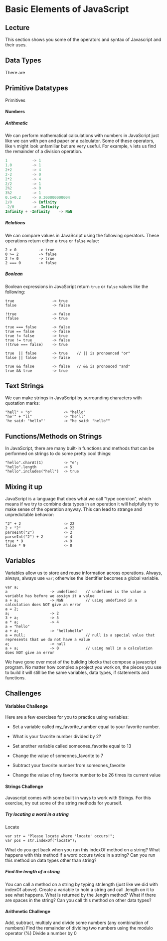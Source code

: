 # Basic Elements of JavaScript

## Lecture

This section shows you some of the operators and syntax of Javascript and their uses.

## Data Types

There are

## Primitive Datatypes

Primitives

#### Numbers

##### Arithmetic

We can perform mathematical calculations with numbers in JavaScript just like we can with pen and paper or a calculator. Some of these operators, like `%` might look unfamiliar but are very useful. For example, `%` lets us find the remainder of a division operation.

```javascript
1           -> 1
1.0         -> 1
2+2         -> 4
2-2         -> 0
2*2         -> 4
2/2         -> 1
2%2         -> 0
3%2         -> 1
0.1+0.2     -> 0.300000000004
2/0         -> Infinity
-2/0        -> -Infinity
Infinity + -Infinity	-> NaN
```

##### Relations

We can compare values in JavaScript using the following operators. These operations return either a `true` or `false` value:

```
2 > 0          -> true
0 >= 2         -> false
2 != 0         -> true
2 === 0        -> false
```

##### Boolean

Boolean expressions in JavaScript return `true` or `false` values like the following:

```
true                 -> true
false                -> false

!true                -> false
!false               -> true

true === false       -> false
true == false        -> false
true != false        -> true
true != true         -> false
!(true === false)    -> true

true  || false       -> true	// || is pronounced "or"
false || false       -> false

true && false        -> false	// && is pronouced "and"
true && true         -> true
```

## Text Strings

We can make strings in JavaScript by surrounding characters with quotation marks:

```
"hell" + "o"              -> "hello"
"he'" + "ll"              -> "he'll"
'he said: "hello"'        -> "he said: "hello""
```

## Functions/Methods on Strings

In JavaScript, there are many built-in functions and methods that can be performed on strings to do some pretty cool things:

```
"hello".charAt(1)         -> "e";
"hello".length            -> 5
"hello".includes("hell")  -> true
```

## Mixing it up

JavaScript is a language that does what we call "type coercion", which means if we try to combine data types in an operation it will helpfully try to make sense of the operation anyway. This can lead to strange and unpredictable behavior:

```
"2" + 2                   -> 22
2 + "2"                   -> 22
parseInt("2")             -> 2
parseInt("2") + 2         -> 4
true * 9                  -> 9
false * 9                 -> 0
```

## Variables

Variables allow us to store and reuse information across operations.
Always, always, always use `var`; otherwise the identifier becomes a global variable.

```
var a;
a                 	-> undefined	// undefined is the value a variable has before we assign it a value
a + a;            	-> NaN			// using undefined in a calculation does NOT give an error
a = 2;
a; 					-> 2
3 + a; 				-> 5
a * a; 				-> 4
a = "hello"
a + a;             	-> "hellohello"
a = null;							// null is a special value that represents that we do not have a value
a;                 	-> null
a + a;              -> 0			// using null in a calculation does NOT give an error
```



We have gone over most of the building blocks that compose a javascript program. No matter how complex a project you work on, the pieces you use to build it will still be the same variables, data types, if statements and functions.
## Challenges

#### Variables Challenge

Here are a few exercises for you to practice using variables:

- Set a variable called my_favorite_number equal to your favorite number.
- What is your favorite number divided by 2?

- Set another variable called someones_favorite equal to 13
- Change the value of someones_favorite to 7
- Subtract your favorite number from someones_favorite
- Change the value of my favorite number to be 26 times its current value



#### Strings Challenge

Javascript comes with some built in ways to work with Strings. For this exercise, try out some of the string methods for yourself.

##### Try locating a word in a string

Locate
```
var str = "Please locate where 'locate' occurs!";
var pos = str.indexOf("locate");
```
What do you get back when you run this indexOf method on a string?
What happens with this method if a word occurs twice in a string?
Can you run this method on data types other than string?

##### Find the length of a string
You can call a method on a string by typing str.length (just like we did with indexOf above). Create a variable to hold a string and call .length on it to see what happens.
What is returned by the .length method?
What if there are spaces in the string?
Can you call this method on other data types?


#### Arithmetic Challenge

Add, subtract, multiply and divide some numbers (any combination of numbers)
Find the remainder of dividing two numbers using the modulo operator (%)
Divide a number by 0
